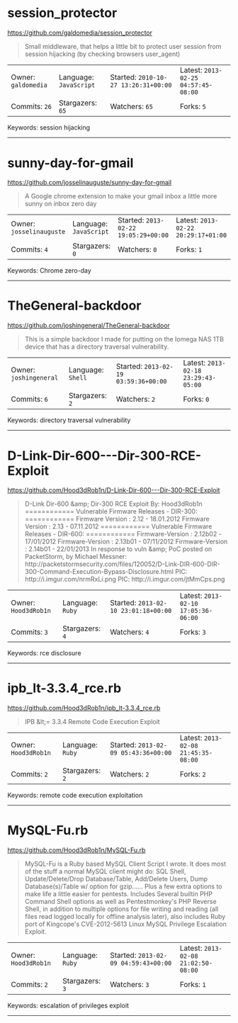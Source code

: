 # session_protector

https://github.com/galdomedia/session_protector
<blockquote>
Small middleware, that helps a little bit to protect user session from session hijacking (by checking browsers user_agent)
</blockquote>

<table><tr>
<tr><td>Owner: <code>galdomedia</code></td>
    <td>Language: <code>JavaScript</code></td>
    <td>Started: <code>2010-10-27 13:26:31+00:00</code></td>
    <td>Latest: <code>2013-02-25 04:57:45-08:00</code></td></tr>
<tr><td>Commits: <code>26</code></td>
    <td>Stargazers: <code>65</code></td>
    <td>Watchers: <code>65</code></td>
    <td>Forks: <code>5</code></td></tr>
</table>
Keywords: session hijacking

---

# sunny-day-for-gmail

https://github.com/josselinauguste/sunny-day-for-gmail
<blockquote>
A Google chrome extension to make your gmail inbox a little more sunny on inbox zero day
</blockquote>

<table><tr>
<tr><td>Owner: <code>josselinauguste</code></td>
    <td>Language: <code>JavaScript</code></td>
    <td>Started: <code>2013-02-22 19:05:29+00:00</code></td>
    <td>Latest: <code>2013-02-22 20:29:17+01:00</code></td></tr>
<tr><td>Commits: <code>4</code></td>
    <td>Stargazers: <code>0</code></td>
    <td>Watchers: <code>0</code></td>
    <td>Forks: <code>1</code></td></tr>
</table>
Keywords: Chrome zero-day

---

# TheGeneral-backdoor

https://github.com/joshingeneral/TheGeneral-backdoor
<blockquote>
This is a simple backdoor I made for putting on the Iomega NAS 1TB device that has a directory traversal vulnerability.
</blockquote>

<table><tr>
<tr><td>Owner: <code>joshingeneral</code></td>
    <td>Language: <code>Shell</code></td>
    <td>Started: <code>2013-02-19 03:59:36+00:00</code></td>
    <td>Latest: <code>2013-02-18 23:29:43-05:00</code></td></tr>
<tr><td>Commits: <code>6</code></td>
    <td>Stargazers: <code>2</code></td>
    <td>Watchers: <code>2</code></td>
    <td>Forks: <code>0</code></td></tr>
</table>
Keywords: directory traversal vulnerability

---

# D-Link-Dir-600---Dir-300-RCE-Exploit

https://github.com/Hood3dRob1n/D-Link-Dir-600---Dir-300-RCE-Exploit
<blockquote>
D-Link Dir-600 &amp;amp; Dir-300 RCE Exploit By: Hood3dRob1n  ============ Vulnerable Firmware Releases - DIR-300: ============ Firmware Version : 2.12 - 18.01.2012 Firmware Version : 2.13 - 07.11.2012 ============ Vulnerable Firmware Releases - DIR-600: ============  Firmware-Version : 2.12b02 - 17/01/2012 Firmware-Version : 2.13b01 - 07/11/2012 Firmware-Version : 2.14b01 - 22/01/2013  In response to vuln &amp;amp; PoC posted on PacketStorm, by Michael Messner: http://packetstormsecurity.com/files/120052/D-Link-DIR-600-DIR-300-Command-Execution-Bypass-Disclosure.html  PIC: http://i.imgur.com/nrmRxLi.png PIC: http://i.imgur.com/jtMmCps.png
</blockquote>

<table><tr>
<tr><td>Owner: <code>Hood3dRob1n</code></td>
    <td>Language: <code>Ruby</code></td>
    <td>Started: <code>2013-02-10 23:01:18+00:00</code></td>
    <td>Latest: <code>2013-02-10 17:05:36-06:00</code></td></tr>
<tr><td>Commits: <code>3</code></td>
    <td>Stargazers: <code>4</code></td>
    <td>Watchers: <code>4</code></td>
    <td>Forks: <code>3</code></td></tr>
</table>
Keywords: rce disclosure

---

# ipb_lt-3.3.4_rce.rb

https://github.com/Hood3dRob1n/ipb_lt-3.3.4_rce.rb
<blockquote>
IPB &amp;lt;= 3.3.4 Remote Code Execution Exploit
</blockquote>

<table><tr>
<tr><td>Owner: <code>Hood3dRob1n</code></td>
    <td>Language: <code>Ruby</code></td>
    <td>Started: <code>2013-02-09 05:43:36+00:00</code></td>
    <td>Latest: <code>2013-02-08 21:45:35-08:00</code></td></tr>
<tr><td>Commits: <code>2</code></td>
    <td>Stargazers: <code>2</code></td>
    <td>Watchers: <code>2</code></td>
    <td>Forks: <code>2</code></td></tr>
</table>
Keywords: remote code execution exploitation

---

# MySQL-Fu.rb

https://github.com/Hood3dRob1n/MySQL-Fu.rb
<blockquote>
MySQL-Fu is a Ruby based MySQL Client Script I wrote.  It does most of the stuff a normal MySQL client might do: SQL Shell, Update/Delete/Drop Database/Table, Add/Delete Users, Dump Database(s)/Table w/ option for gzip...... Plus a few extra options  to make life a little easier for pentests. Includes Several builtin PHP Command Shell options as well as Pentestmonkey's PHP Reverse Shell, in addition to multiple options for file writing and reading (all files read logged locally for offline analysis later), also includes Ruby port of Kingcope's CVE-2012-5613 Linux MySQL Privilege Escalation Exploit.
</blockquote>

<table><tr>
<tr><td>Owner: <code>Hood3dRob1n</code></td>
    <td>Language: <code>Ruby</code></td>
    <td>Started: <code>2013-02-09 04:59:43+00:00</code></td>
    <td>Latest: <code>2013-02-08 21:02:50-08:00</code></td></tr>
<tr><td>Commits: <code>2</code></td>
    <td>Stargazers: <code>3</code></td>
    <td>Watchers: <code>3</code></td>
    <td>Forks: <code>1</code></td></tr>
</table>
Keywords: escalation of privileges exploit

---

